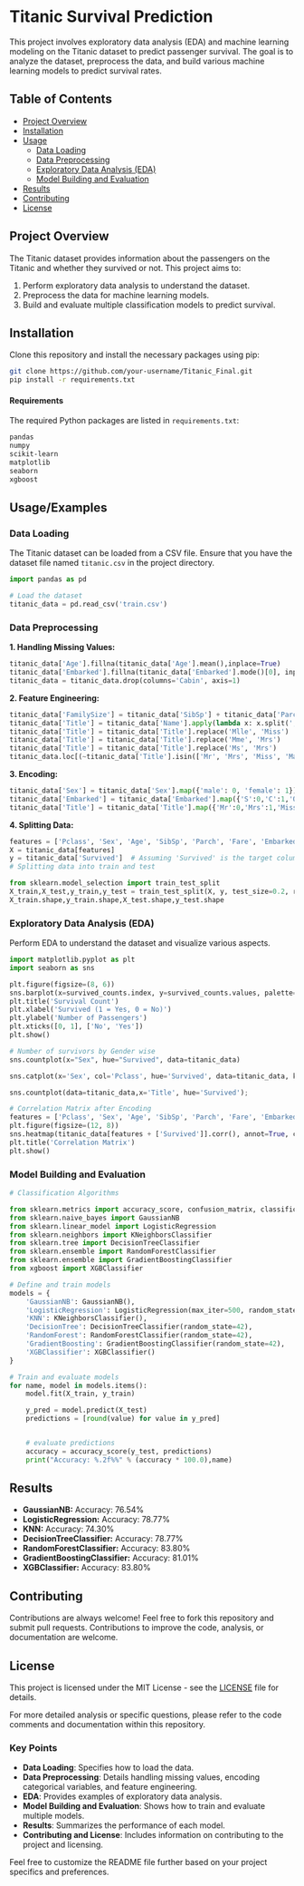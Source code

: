 
# Titanic Survival Prediction
This project involves exploratory data analysis (EDA) and machine learning modeling on the Titanic dataset to predict passenger survival. The goal is to analyze the dataset, preprocess the data, and build various machine learning models to predict survival rates.

## Table of Contents
- [Project Overview](#project-overview)
- [Installation](#installation)
- [Usage](#usage)
  - [Data Loading](#data-loading)
  - [Data Preprocessing](#data-preprocessing)
  - [Exploratory Data Analysis (EDA)](#exploratory-data-analysis-eda)
  - [Model Building and Evaluation](#model-building-and-evaluation)
- [Results](#results)
- [Contributing](#contributing)
- [License](#license)
## Project Overview

The Titanic dataset provides information about the passengers on the Titanic and whether they survived or not. This project aims to:

1. Perform exploratory data analysis to understand the dataset.
2. Preprocess the data for machine learning models.
3. Build and evaluate multiple classification models to predict survival.
## Installation

Clone this repository and install the necessary packages using pip:

```bash
git clone https://github.com/your-username/Titanic_Final.git
pip install -r requirements.txt
```

#### Requirements
The required Python packages are listed in `requirements.txt`:

```bash
pandas
numpy
scikit-learn
matplotlib
seaborn
xgboost
```
## Usage/Examples

### Data Loading
The Titanic dataset can be loaded from a CSV file. Ensure that you have the dataset file named `titanic.csv` in the project directory.

```python 
import pandas as pd

# Load the dataset
titanic_data = pd.read_csv('train.csv')
```

### Data Preprocessing

**1. Handling Missing Values:**
```python
titanic_data['Age'].fillna(titanic_data['Age'].mean(),inplace=True)
titanic_data['Embarked'].fillna(titanic_data['Embarked'].mode()[0], inplace=True)
titanic_data = titanic_data.drop(columns='Cabin', axis=1)
```

**2. Feature Engineering:**
```python 
titanic_data['FamilySize'] = titanic_data['SibSp'] + titanic_data['Parch']
titanic_data['Title'] = titanic_data['Name'].apply(lambda x: x.split(',')[1].split('.')[0].strip())
titanic_data['Title'] = titanic_data['Title'].replace('Mlle', 'Miss')
titanic_data['Title'] = titanic_data['Title'].replace('Mme', 'Mrs')
titanic_data['Title'] = titanic_data['Title'].replace('Ms', 'Mrs')
titanic_data.loc[(~titanic_data['Title'].isin(['Mr', 'Mrs', 'Miss', 'Master'])), 'Title'] = 'Rare Title'
```

**3. Encoding:**
```python
titanic_data['Sex'] = titanic_data['Sex'].map({'male': 0, 'female': 1})
titanic_data['Embarked'] = titanic_data['Embarked'].map({'S':0,'C':1,'Q':2})
titanic_data['Title'] = titanic_data['Title'].map({'Mr':0,'Mrs':1,'Miss':2,'Master':3,'Rare Title':4})
```

**4. Splitting Data:**
```python 
features = ['Pclass', 'Sex', 'Age', 'SibSp', 'Parch', 'Fare', 'Embarked', 'FamilySize', 'Title']
X = titanic_data[features]
y = titanic_data['Survived']  # Assuming 'Survived' is the target column
# Splitting data into train and test

from sklearn.model_selection import train_test_split
X_train,X_test,y_train,y_test = train_test_split(X, y, test_size=0.2, random_state=42)
X_train.shape,y_train.shape,X_test.shape,y_test.shape
```

### Exploratory Data Analysis (EDA)
Perform EDA to understand the dataset and visualize various aspects.

```python 
import matplotlib.pyplot as plt
import seaborn as sns

plt.figure(figsize=(8, 6))
sns.barplot(x=survived_counts.index, y=survived_counts.values, palette='viridis')
plt.title('Survival Count')
plt.xlabel('Survived (1 = Yes, 0 = No)')
plt.ylabel('Number of Passengers')
plt.xticks([0, 1], ['No', 'Yes'])
plt.show()

# Number of survivors by Gender wise
sns.countplot(x="Sex", hue="Survived", data=titanic_data)

sns.catplot(x='Sex', col='Pclass', hue='Survived', data=titanic_data, kind='count');

sns.countplot(data=titanic_data,x='Title', hue='Survived');

# Correlation Matrix after Encoding
features = ['Pclass', 'Sex', 'Age', 'SibSp', 'Parch', 'Fare', 'Embarked', 'FamilySize', 'Title']
plt.figure(figsize=(12, 8))
sns.heatmap(titanic_data[features + ['Survived']].corr(), annot=True, cmap='coolwarm', vmin=-1, vmax=1)
plt.title('Correlation Matrix')
plt.show()

```

### Model Building and Evaluation
```python 
# Classification Algorithms

from sklearn.metrics import accuracy_score, confusion_matrix, classification_report
from sklearn.naive_bayes import GaussianNB
from sklearn.linear_model import LogisticRegression
from sklearn.neighbors import KNeighborsClassifier
from sklearn.tree import DecisionTreeClassifier
from sklearn.ensemble import RandomForestClassifier
from sklearn.ensemble import GradientBoostingClassifier
from xgboost import XGBClassifier

# Define and train models
models = {
    'GaussianNB': GaussianNB(),
    'LogisticRegression': LogisticRegression(max_iter=500, random_state=42),
    'KNN': KNeighborsClassifier(),
    'DecisionTree': DecisionTreeClassifier(random_state=42),
    'RandomForest': RandomForestClassifier(random_state=42),
    'GradientBoosting': GradientBoostingClassifier(random_state=42),
    'XGBClassifier': XGBClassifier()
}

# Train and evaluate models
for name, model in models.items():
    model.fit(X_train, y_train)

    y_pred = model.predict(X_test)
    predictions = [round(value) for value in y_pred]


    # evaluate predictions
    accuracy = accuracy_score(y_test, predictions)
    print("Accuracy: %.2f%%" % (accuracy * 100.0),name)
```
## Results
- **GaussianNB:** Accuracy: 76.54%
- **LogisticRegression:** Accuracy: 78.77%
- **KNN:** Accuracy: 74.30%
- **DecisionTreeClassifier:** Accuracy: 78.77%
- **RandomForestClassifier:** Accuracy: 83.80%
- **GradientBoostingClassifier:** Accuracy: 81.01%
- **XGBClassifier:** Accuracy: 83.80%
## Contributing

Contributions are always welcome!
Feel free to fork this repository and submit pull requests. Contributions to improve the code, analysis, or documentation are welcome.

## License

This project is licensed under the MIT License - see the [LICENSE](https://choosealicense.com/licenses/mit/) file for details.


For more detailed analysis or specific questions, please refer to the code comments and documentation within this repository.

### Key Points
- **Data Loading**: Specifies how to load the data.
- **Data Preprocessing**: Details handling missing values, encoding categorical variables, and feature engineering.
- **EDA**: Provides examples of exploratory data analysis.
- **Model Building and Evaluation**: Shows how to train and evaluate multiple models.
- **Results**: Summarizes the performance of each model.
- **Contributing and License**: Includes information on contributing to the project and licensing.

Feel free to customize the README file further based on your project specifics and preferences.
